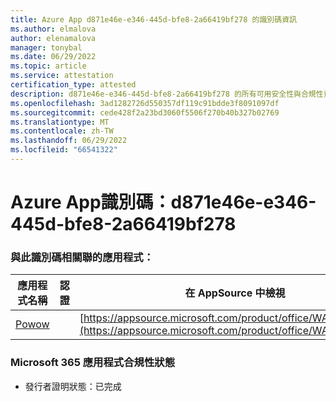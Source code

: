 ```yaml
---
title: Azure App d871e46e-e346-445d-bfe8-2a66419bf278 的識別碼資訊
ms.author: elmalova
author: elenamalova
manager: tonybal
ms.date: 06/29/2022
ms.topic: article
ms.service: attestation
certification_type: attested
description: d871e46e-e346-445d-bfe8-2a66419bf278 的所有可用安全性與合規性資訊。
ms.openlocfilehash: 3ad1282726d550357df119c91bdde3f8091097df
ms.sourcegitcommit: cede428f2a23bd3060f5506f270b40b327b02769
ms.translationtype: MT
ms.contentlocale: zh-TW
ms.lasthandoff: 06/29/2022
ms.locfileid: "66541322"
---
```

# <a name="azure-app-id-d871e46e-e346-445d-bfe8-2a66419bf278"></a>Azure App識別碼：d871e46e-e346-445d-bfe8-2a66419bf278


### <a name="apps-associated-with-this-id"></a>與此識別碼相關聯的應用程式：
| **應用程式名稱** | **認證** | **在 AppSource 中檢視** |
|--------------|---------------|-----------------------|
| [Powow](../forward/WA200002952.md) |  | [https://appsource.microsoft.com/product/office/WA200002952](https://appsource.microsoft.com/product/office/WA200002952) |

### <a name="microsoft-365-app-compliance-status"></a>Microsoft 365 應用程式合規性狀態
- 發行者證明狀態：已完成
